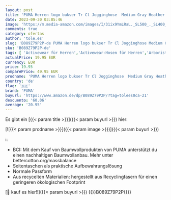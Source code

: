 ```yaml
---
layout: post
title: 'PUMA Herren logo bukser Tr Cl Jogginghose  Medium Gray Heather  L EU'
date: 2023-09-30 03:05:46
image: 'https://m.media-amazon.com/images/I/31ix9YmLRaL._SL500_._SL400_.jpg'
comments: true
category: ofertas
author: 'tole.es'
slug: 'B089Z79P2P-de PUMA Herren logo bukser Tr Cl Jogginghose Medium Gray...'
sku: 'B089Z79P2P-de'
tags: [ 'Activewear für Herren','Activewear-Hosen für Herren','Arborist Merchandising Root','Fashion','Herrenbekleidung','Herrenmode','Self Service','Special Features Stores','Sport & Freizeit','Sport – Jogginghosen für Herren','Sports-Promotions','ef3a019d-6628-41d5-b303-291126686917_0','ef3a019d-6628-41d5-b303-291126686917_7401','puma','🇩🇪', ]
actualPrice: 19.95 EUR
currency: EUR
price: 19.95
comparePrice: 49.95 EUR
prodname: 'PUMA Herren logo bukser Tr Cl Jogginghose  Medium Gray Heather  L EU'
country: 'de'
flag: '🇩🇪'
brand: 'PUMA'
buyurl: 'https://www.amazon.de/dp/B089Z79P2P/?tag=tolees0ca-21'
descuento: '60.06'
average: '20.95'
---
```


Es gibt ein [{{< param title >}}]({{< param buyurl >}}) hier:

[![{{< param prodname >}}]({{< param image >}})]({{< param buyurl >}})

ℹ️:

- BCI: Mit dem Kauf von Baumwollprodukten von PUMA unterstützt du einen nachhaltigen Baumwollanbau. Mehr unter bettercotton.org/massbalance
- Seitentaschen als praktische Aufbewahrungslösung
- Normale Passform
- Aus recycelten Materialien: hergestellt aus Recyclingfasern für einen geringeren ökologischen Footprint

[🛒 kauf es hier!!]({{< param buyurl >}})
{{<world>}}B089Z79P2P{{</world>}}
